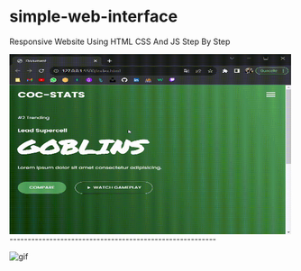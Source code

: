# simple-web-interface
Responsive Website Using HTML CSS And JS Step By Step
<p><img align="left" alt="gif" src="https://github.com/mstfakrsu/simple-web-interface/blob/main/gif1.gif" width="500" height="320" /></p>
---------------------------------------------------------
<p><img align="left" alt="gif" src="https://github.com/mstfakrsu/simple-web-interface/blob/main/gif2.gif" width="500" height="320" /></p>
